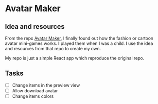 # Avatar Maker

## Idea and resources

From the repo [Avatar Maker](https://github.com/favrora/Avatar-Maker), I finally found out how the fashion or cartoon avatar mini-games works. I played them when I was a child. I use the idea and resources from that repo to create my own.

My repo is just a simple React app which reproduce the original repo.

## Tasks

- [ ] Change items in the preview view
- [ ] Allow download avatar
- [ ] Change items colors
